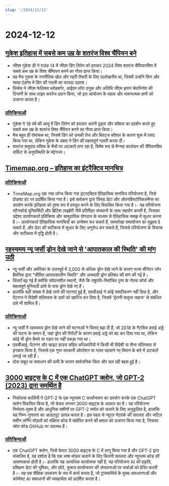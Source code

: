 ```yaml
---
slug: '/2024/12/12'
---
```


# 2024-12-12

## [गुकेश इतिहास में सबसे कम उम्र के शतरंज विश्व चैंपियन बने](https://lichess.org/@/Lichess/blog/wcc-2024-round-14-gukesh-becomes-the-youngest-world-champion-in-history/cDggdNZw)

- जीएम गुकेश डी ने राउंड 14 में जीएम डिंग लिरेन को हराकर 2024 विश्व शतरंज चैम्पियनशिप में सबसे कम उम्र के विश्व चैम्पियन बनने का गौरव प्राप्त किया।
- यह मैच गुकश के रणनीतिक खेल और गहरी तैयारी के लिए उल्लेखनीय था, जिसमें उन्होंने किंग और प्यादा एंडगेम में डिंग की गलती का फायदा उठाया।
- लिचेस ने जीएम फेलिक्स ब्लोहबर्गर, आईएम लॉरा उनुक और अतिथि जीएम इवान चेपारिनोव की टिप्पणी के साथ लाइव कवरेज प्रदान किया, जो इस आयोजन के महत्व और भावनात्मक क्षणों को उजागर करता है।

### [प्रतिक्रियाओं](https://news.ycombinator.com/item?id=42398952)

- गुकेश ने 18 वर्ष की आयु में डिंग लिरेन को हराकर अपनी दृढ़ता और कौशल का प्रदर्शन करते हुए सबसे कम उम्र के शतरंज विश्व चैंपियन बनने का गौरव प्राप्त किया।
- मैच बहुत ही रोमांचक था, जिसमें डिंग को उनकी तेज और ब्लिट्ज कौशल के कारण शुरू में पसंद किया गया था, लेकिन गुकेश के दबाव ने डिंग की महत्वपूर्ण गलती करवा दी।
- शतरंज समुदाय भविष्य के मैचों पर अटकलें लगा रहा है, विशेष रूप से मैग्नस कार्लसन की चैंपियनशिप सर्किट से अनुपस्थिति के मद्देनजर।

## [Timemap.org – इतिहास का इंटरैक्टिव मानचित्र](https://www.oldmapsonline.org/en/history/regions)

### [प्रतिक्रियाओं](https://news.ycombinator.com/item?id=42397550)

- TimeMap.org एक नया लॉन्च किया गया इंटरएक्टिव ऐतिहासिक मानचित्र परियोजना है, जिसे प्रोडक्ट हंट पर प्रदर्शित किया गया है। इसे क्लोकन द्वारा लिंक्ड डेटा और ओपनहिस्टोरिकलमैप्स का उपयोग करके इतिहास को दृश्य रूप में प्रस्तुत करने के लिए विकसित किया गया है।- यह परियोजना स्टैनफोर्ड यूनिवर्सिटी और ब्रिटिश लाइब्रेरी जैसे प्रतिष्ठित संस्थानों के साथ सहयोग करती है, जिसका उद्देश्य उपयोगकर्ता प्रतिक्रिया और सामुदायिक योगदान के माध्यम से ऐतिहासिक समझ में सुधार करना है।- उपयोगकर्ता ऐतिहासिक मानचित्रों का अन्वेषण कर सकते हैं, समयरेखा समायोजन का सुझाव दे सकते हैं, और डेटा की सटीकता में सुधार के लिए अनुरोध कर सकते हैं, जिससे परियोजना के विकास और सटीकता में वृद्धि होती है।

## [रहस्यमय न्यू जर्सी ड्रोन देखे जाने से 'आपातकाल की स्थिति' की मांग उठी](https://www.theguardian.com/us-news/2024/dec/11/new-jersey-drone-sightings-state-of-emergency)

- न्यू जर्सी और अमेरिका के उत्तरपूर्व में 3,000 से अधिक ड्रोन देखे जाने के कारण राज्य सीनेटर जॉन ब्रैमनिक द्वारा "सीमित आपातकालीन स्थिति" और अस्थायी ड्रोन प्रतिबंध की मांग की गई है।
- चिंताएँ बढ़ गई हैं क्योंकि संवेदनशील स्थानों, जैसे कि राष्ट्रपति-निर्वाचित ट्रम्प के गोल्फ कोर्स और महत्वपूर्ण बुनियादी ढांचे के पास ड्रोन देखे गए हैं।
- हालांकि बड़ी संख्या में देखे जाने की घटनाएं हुई हैं, एफबीआई ने कोई स्पष्टीकरण नहीं दिया है, और पेंटागन ने विदेशी संलिप्तता के दावों को खारिज कर दिया है, जिसमें 'ईरानी मातृत्व जहाज' से संबंधित दावे भी शामिल हैं।

### [प्रतिक्रियाओं](https://news.ycombinator.com/item?id=42391443)

- न्यू जर्सी में रहस्यमय ड्रोन देखे जाने की घटनाओं ने चिंताएं बढ़ा दी हैं, जो 2018 के गैटविक हवाई अड्डे की घटना के समान हैं, जहां ड्रोन की रिपोर्टों के कारण हवाई अड्डे को बंद कर दिया गया था, लेकिन कोई भी ड्रोन कैमरे या रडार पर नहीं पकड़ा गया था।
- एफबीआई, पेंटागन और व्हाइट हाउस सहित अधिकारियों ने किसी भी विदेशी या सैन्य संलिप्तता से इनकार किया है, जिससे एक गुप्त सरकारी ऑपरेशन या गलत पहचाने गए विमान के बारे में अटकलें लगाई जा रही हैं।
- ठोस सबूत या समाधान की कमी के कारण सार्वजनिक चिंता और चल रही बहस हुई है।

## [3000 बाइट्स के C में एक ChatGPT क्लोन, जो GPT-2 (2023) द्वारा समर्थित है](https://nicholas.carlini.com/writing/2023/chat-gpt-2-in-c.html)

- निकोलस कार्लिनी ने GPT-2 के एक न्यूनतम C कार्यान्वयन का उपयोग करके एक ChatGPT क्लोन विकसित किया है, जो केवल लगभग 3000 बाइट्स के आकार का है। यह परियोजना निर्भरता-मुक्त है और आधुनिक मशीनों पर GPT-2 स्मॉल को चलाने के लिए अनुकूलित है, हालांकि यह निम्न-गुणवत्ता का आउटपुट उत्पन्न करता है। इस पहल से न्यूरल नेटवर्क की सरलता और जटिल मशीन लर्निंग मॉडलों को संक्षिप्त कोड में संक्षेपित करने की क्षमता को उजागर किया गया है, जिसका स्रोत कोड GitHub पर उपलब्ध है।

### [प्रतिक्रियाओं](https://news.ycombinator.com/item?id=42396372)

- एक ChatGPT क्लोन, जिसे केवल 3000 बाइट्स के C में लागू किया गया है और GPT-2 द्वारा संचालित है, यह दर्शाता है कि एक भाषा मॉडल चलाने के लिए कितनी सरलता और न्यूनतम कोड की आवश्यकता होती है।- हालांकि यह अत्यधिक कार्यात्मक नहीं है, यह परियोजना AI की प्रकृति, प्रशिक्षण डेटा की भूमिका, और छोटे, कुशल कार्यान्वयन की संभावनाओं पर चर्चाओं को प्रेरित करती है।- यह एक शैक्षिक उपकरण के रूप में कार्य करता है, जो ट्रांसफॉर्मर्स के मुख्य अवधारणाओं और कॉम्पैक्ट AI समाधानों की व्यवहार्यता को प्रदर्शित करता है।

<head>
  <meta property="og:title" content="गुकेश इतिहास में सबसे कम उम्र के शतरंज विश्व चैंपियन बने" />
  <meta property="og:type" content="website" />
  <meta property="og:image" content="https://og.cho.sh/api/og/?title=%E0%A4%97%E0%A5%81%E0%A4%95%E0%A5%87%E0%A4%B6%20%E0%A4%87%E0%A4%A4%E0%A4%BF%E0%A4%B9%E0%A4%BE%E0%A4%B8%20%E0%A4%AE%E0%A5%87%E0%A4%82%20%E0%A4%B8%E0%A4%AC%E0%A4%B8%E0%A5%87%20%E0%A4%95%E0%A4%AE%20%E0%A4%89%E0%A4%AE%E0%A5%8D%E0%A4%B0%20%E0%A4%95%E0%A5%87%20%E0%A4%B6%E0%A4%A4%E0%A4%B0%E0%A4%82%E0%A4%9C%20%E0%A4%B5%E0%A4%BF%E0%A4%B6%E0%A5%8D%E0%A4%B5%20%E0%A4%9A%E0%A5%88%E0%A4%82%E0%A4%AA%E0%A4%BF%E0%A4%AF%E0%A4%A8%20%E0%A4%AC%E0%A4%A8%E0%A5%87&subheading=%E0%A4%97%E0%A5%81%E0%A4%B0%E0%A5%81%E0%A4%B5%E0%A4%BE%E0%A4%B0%2C%2012%20%E0%A4%A6%E0%A4%BF%E0%A4%B8%E0%A4%82%E0%A4%AC%E0%A4%B0%202024%3A%20%E0%A4%B9%E0%A5%88%E0%A4%95%E0%A4%B0%20%E0%A4%B8%E0%A4%AE%E0%A4%BE%E0%A4%9A%E0%A4%BE%E0%A4%B0%20%E0%A4%B8%E0%A4%BE%E0%A4%B0%E0%A4%BE%E0%A4%82%E0%A4%B6" />
</head>
